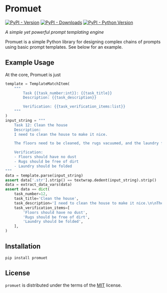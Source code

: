 # Promuet

[![PyPI - Version](https://img.shields.io/pypi/v/promuet.svg)](https://pypi.org/project/promuet)
[![PyPI - Downloads](https://img.shields.io/pypi/dm/promuet)](https://pypi.org/project/promuet)
[![PyPI - Python Version](https://img.shields.io/pypi/pyversions/promuet.svg)](https://pypi.org/project/promuet)

*A simple yet powerful prompt templating engine*

Promuet is a simple Python library for designing complex chains of prompts using basic prompt templates. See below for an example.

## Example Usage

At the core, Promuet is just 

```python
template = TemplateMatchItem(
    """
        Task {{task_number:int}}: {{task_title}}
        Description: {{task_description}}

        Verification: {{task_verification_items:list}}
    """
)
input_string = """
    Task 12: Clean the house
    Description:
    I need to clean the house to make it nice.

    The floors need to be cleaned, the rugs vacuumed, and the laundry folded.

    Verification:
    - Floors should have no dust
    - Rugs should be free of dirt
    - Laundry should be folded
"""
data = template.parse(input_string)
assert data['.str'].strip() == textwrap.dedent(input_string).strip()
data = extract_data_vars(data)
assert data == dict(
    task_number=12,
    task_title='Clean the house',
    task_description='I need to clean the house to make it nice.\n\nThe floors need to be cleaned, the rugs vacuumed, and the laundry folded.',
    task_verification_items=[
        'Floors should have no dust',
        'Rugs should be free of dirt',
        'Laundry should be folded',
    ],
)
```


## Installation

```console
pip install promuet
```

## License

`promuet` is distributed under the terms of the [MIT](https://spdx.org/licenses/MIT.html) license.
